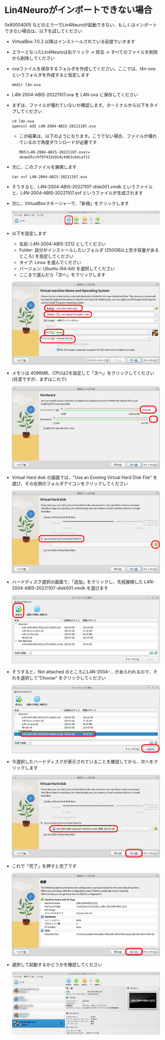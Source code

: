 # Lin4Neuroがインポートできない場合

0x80004005 などのエラーでLin4Neuroが起動できない、もしくはインポートできない場合は、以下を試してください

- VirtualBox 7.0.2 以降はインストールされている前提でいきます

- エラーとなったLin4Neuroは右クリック -> 除去 -> すべてのファイルを削除 から削除してください

- ovaファイルを保存するフォルダを作成してください。ここでは、l4n-ova というフォルダを作成すると仮定します

    ```
    mkdir l4n-ova
    ```

- L4N-2004-ABIS-20221107.ova を L4N-ova に保存してください

- まずは、ファイルが壊れていないか確認します。ターミナルから以下をタイプしてください

    ```
    cd l4n-ova
    openssl md5 L4N-2004-ABIS-20221107.ova
    ```

    - この結果は、以下のようになります。こうでない場合、ファイルが壊れているので再度ダウンロードが必要です

        ```
        MD5(L4N-2004-ABIS-20221107.ova)= deaed5cc9f97432e914c4d63cbdcaf11
        ```

- 次に、このファイルを展開します

    ```
    tar xvf L4N-2004-ABIS-20221107.ova
    ```

- そうすると、L4N-2004-ABIS-20221107-disk001.vmdk というファイルと、L4N-2004-ABIS-20221107.ovf というファイルが生成されます

- 次に、VirtualBoxマネージャーで、「新規」をクリックします

    ![新規](img/vb_t01.png)

- 以下を設定します
    - 名前: L4N-2004-ABIS-2212 としてください
    - Folder: 自分がインストールしたいフォルダ (250GB以上空き容量があるところ) を指定してください
    - タイプ: Linux を選んでください
    - バージョン: Ubuntu (64-bit) を選択してください
    - ここまで選んだら「次へ」をクリックします

    ![OS](img/vb_t02.png)

- メモリは 4096MB、CPUは2を設定して「次へ」をクリックしてください(任意ですが、まずはこれで)

    ![memory](img/vb_t03.png)

- Virtual Hard disk の画面では、"Use an Existing Virtual Hard Disk File" を選び、その右側のフォルダアイコンをクリックしてください

    ![vhd1](img/vb_t04.png)

- ハードディスク選択の画面で、「追加」をクリックし、先程展開した L4N-2004-ABIS-20221107-disk001.vmdk を選びます

    ![vhd2](img/vb_t05.png)

- そうすると、Not attached のところにL4N-2004-... があらわれるので、それを選択して"Choose" をクリックしてください

    ![vhd3](img/vb_t06.png)

- 今選択したハードディスクが表示されていることを確認してから、次へをクリックします

    ![vhd4](img/vb_t07.png)

- これで「完了」を押すと完了です

    ![finish](img/vb_t08.png)

- 選択して起動するかどうかを確認してください

    ![run](img/vb_t09.png)


